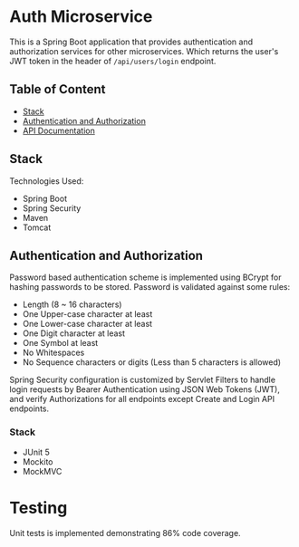 # Auth Microservice

This is a Spring Boot application that provides authentication and authorization services for other microservices. Which returns the user's JWT token in the header of `/api/users/login` endpoint.
## Table of Content

- [Stack](#stack)
- [Authentication and Authorization](#authentication-and-authorization)
- [API Documentation](./API.md)

## Stack

Technologies Used:

- Spring Boot
- Spring Security
- Maven
- Tomcat

## Authentication and Authorization

Password based authentication scheme is implemented using BCrypt for hashing passwords to be stored. Password is
validated against some rules:

- Length (8 ~ 16 characters)
- One Upper-case character at least
- One Lower-case character at least
- One Digit character at least
- One Symbol at least
- No Whitespaces
- No Sequence characters or digits (Less than 5 characters is allowed)

Spring Security configuration is customized by Servlet Filters to handle login requests by Bearer Authentication using
JSON Web Tokens (JWT), and verify Authorizations for all endpoints except Create and Login API endpoints.

### Stack

- JUnit 5
- Mockito
- MockMVC

# Testing

Unit tests is implemented demonstrating 86% code coverage.